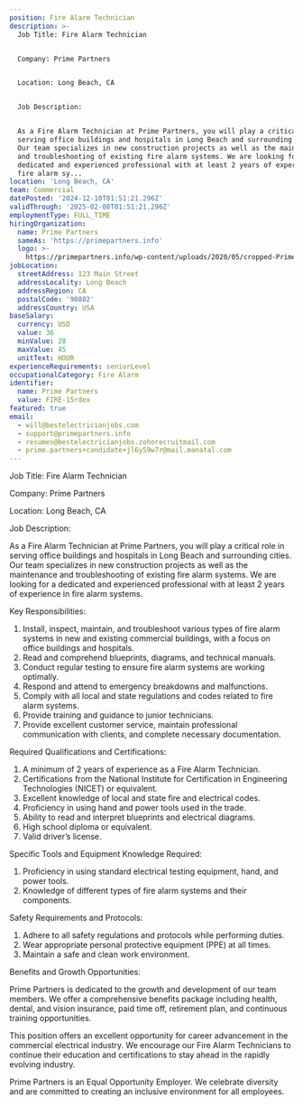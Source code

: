 ```yaml
---
position: Fire Alarm Technician
description: >-
  Job Title: Fire Alarm Technician


  Company: Prime Partners


  Location: Long Beach, CA


  Job Description:


  As a Fire Alarm Technician at Prime Partners, you will play a critical role in
  serving office buildings and hospitals in Long Beach and surrounding cities.
  Our team specializes in new construction projects as well as the maintenance
  and troubleshooting of existing fire alarm systems. We are looking for a
  dedicated and experienced professional with at least 2 years of experience in
  fire alarm sy...
location: 'Long Beach, CA'
team: Commercial
datePosted: '2024-12-10T01:51:21.296Z'
validThrough: '2025-02-08T01:51:21.296Z'
employmentType: FULL_TIME
hiringOrganization:
  name: Prime Partners
  sameAs: 'https://primepartners.info'
  logo: >-
    https://primepartners.info/wp-content/uploads/2020/05/cropped-Prime-Partners-Logo-NO-BG-1-1.png
jobLocation:
  streetAddress: 123 Main Street
  addressLocality: Long Beach
  addressRegion: CA
  postalCode: '90802'
  addressCountry: USA
baseSalary:
  currency: USD
  value: 36
  minValue: 28
  maxValue: 45
  unitText: HOUR
experienceRequirements: seniorLevel
occupationalCategory: Fire Alarm
identifier:
  name: Prime Partners
  value: FIRE-15rdex
featured: true
email:
  - will@bestelectricianjobs.com
  - support@primepartners.info
  - resumes@bestelectricianjobs.zohorecruitmail.com
  - prime.partners+candidate+jl6y59w7r@mail.manatal.com
---
```




Job Title: Fire Alarm Technician

Company: Prime Partners

Location: Long Beach, CA

Job Description:

As a Fire Alarm Technician at Prime Partners, you will play a critical role in serving office buildings and hospitals in Long Beach and surrounding cities. Our team specializes in new construction projects as well as the maintenance and troubleshooting of existing fire alarm systems. We are looking for a dedicated and experienced professional with at least 2 years of experience in fire alarm systems.

Key Responsibilities:

1. Install, inspect, maintain, and troubleshoot various types of fire alarm systems in new and existing commercial buildings, with a focus on office buildings and hospitals.
2. Read and comprehend blueprints, diagrams, and technical manuals.
3. Conduct regular testing to ensure fire alarm systems are working optimally.
4. Respond and attend to emergency breakdowns and malfunctions.
5. Comply with all local and state regulations and codes related to fire alarm systems.
6. Provide training and guidance to junior technicians.
7. Provide excellent customer service, maintain professional communication with clients, and complete necessary documentation.

Required Qualifications and Certifications:

1. A minimum of 2 years of experience as a Fire Alarm Technician.
2. Certifications from the National Institute for Certification in Engineering Technologies (NICET) or equivalent.
3. Excellent knowledge of local and state fire and electrical codes.
4. Proficiency in using hand and power tools used in the trade.
5. Ability to read and interpret blueprints and electrical diagrams.
6. High school diploma or equivalent.
7. Valid driver’s license.

Specific Tools and Equipment Knowledge Required:

1. Proficiency in using standard electrical testing equipment, hand, and power tools.
2. Knowledge of different types of fire alarm systems and their components.

Safety Requirements and Protocols:

1. Adhere to all safety regulations and protocols while performing duties.
2. Wear appropriate personal protective equipment (PPE) at all times.
3. Maintain a safe and clean work environment.

Benefits and Growth Opportunities:

Prime Partners is dedicated to the growth and development of our team members. We offer a comprehensive benefits package including health, dental, and vision insurance, paid time off, retirement plan, and continuous training opportunities.

This position offers an excellent opportunity for career advancement in the commercial electrical industry. We encourage our Fire Alarm Technicians to continue their education and certifications to stay ahead in the rapidly evolving industry.

Prime Partners is an Equal Opportunity Employer. We celebrate diversity and are committed to creating an inclusive environment for all employees.